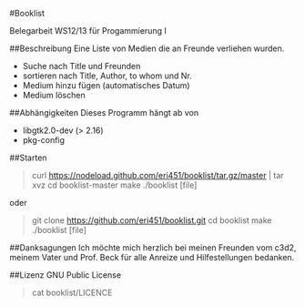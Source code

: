 #Booklist

Belegarbeit WS12/13 für Progammierung I

##Beschreibung
Eine Liste von Medien die an Freunde verliehen wurden.
* Suche nach Title und Freunden
* sortieren nach Title, Author, to whom und Nr.
* Medium hinzu fügen (automatisches Datum)
* Medium löschen

##Abhängigkeiten
Dieses Programm hängt ab von
* libgtk2.0-dev (> 2.16)
* pkg-config

##Starten
> curl https://nodeload.github.com/eri451/booklist/tar.gz/master | tar xvz
> cd booklist-master
> make
> ./booklist [file]

oder
> git clone https://github.com/eri451/booklist.git
> cd booklist
> make
> ./booklist [file]

##Danksagungen
Ich möchte mich herzlich bei meinen Freunden vom c3d2, meinem Vater und
Prof. Beck für alle Anreize und Hilfestellungen bedanken.

##Lizenz
GNU Public License
> cat booklist/LICENCE
